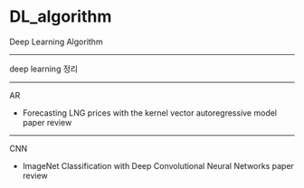 # DL_algorithm
Deep Learning Algorithm

---

deep learning 정리

---

AR

- Forecasting LNG prices with the kernel vector autoregressive model paper review

---

CNN

- ImageNet Classification with Deep Convolutional Neural Networks paper review
